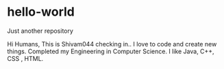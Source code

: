 # hello-world
Just another repository

Hi Humans,
This is Shivam044 checking in.. I love to code and create new things. 
Completed my Engineering in Computer Science. I like Java, C++, CSS , HTML. 
